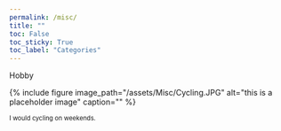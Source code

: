```yaml
---
permalink: /misc/
title: ""
toc: False
toc_sticky: True 
toc_label: "Categories"
---
```

  
Hobby
<br/>


{% include figure image_path="/assets/Misc/Cycling.JPG" alt="this is a placeholder image" caption="" %}

<span style="font-size:80%">I would cycling on weekends. </span>
